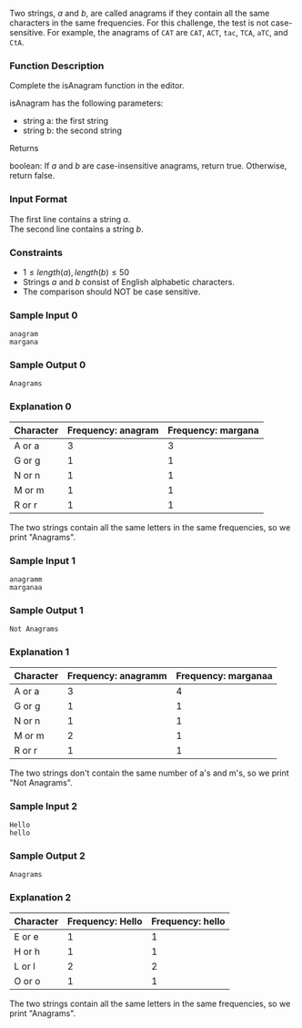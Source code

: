 Two strings, $a$ and $b$, are called anagrams if they contain all the same characters in the same frequencies. For this challenge, the test is not case-sensitive. For example, the anagrams of `CAT` are `CAT`, `ACT`, `tac`, `TCA`, `aTC`, and `CtA`.

### Function Description

Complete the isAnagram function in the editor.

isAnagram has the following parameters:

- string a: the first string
- string b: the second string

Returns

boolean: If $a$ and $b$ are case-insensitive anagrams, return true. Otherwise, return false.

### Input Format

The first line contains a string $a$.\
The second line contains a string $b$.

### Constraints

- $1 \le length(a), length(b) \le 50$
- Strings $a$ and $b$ consist of English alphabetic characters.
- The comparison should NOT be case sensitive.

### Sample Input 0
```
anagram
margana
```
### Sample Output 0
```
Anagrams
```
### Explanation 0

| Character | Frequency: anagram | Frequency: margana |
|-----------|--------------------|--------------------|
| A or a    | 3                  | 3                  |
| G or g    | 1                  | 1                  |
| N or n    | 1                  | 1                  |
| M or m    | 1                  | 1                  |
| R or r    | 1                  | 1                  |

The two strings contain all the same letters in the same frequencies, so we print "Anagrams".

### Sample Input 1
```
anagramm
marganaa
```
### Sample Output 1
```
Not Anagrams
```
### Explanation 1

| Character | Frequency: anagramm | Frequency: marganaa |
|-----------|---------------------|---------------------|
| A or a    | 3                   | 4                   |
| G or g    | 1                   | 1                   |
| N or n    | 1                   | 1                   |
| M or m    | 2                   | 1                   |
| R or r    | 1                   | 1                   |


The two strings don't contain the same number of a's and m's, so we print "Not Anagrams".

### Sample Input 2
```
Hello
hello
```
### Sample Output 2
```
Anagrams
```
### Explanation 2


| Character | Frequency: Hello | Frequency: hello |
|-----------|------------------|------------------|
| E or e    | 1                | 1                |
| H or h    | 1                | 1                |
| L or l    | 2                | 2                |
| O or o    | 1                | 1                |

The two strings contain all the same letters in the same frequencies, so we print "Anagrams".